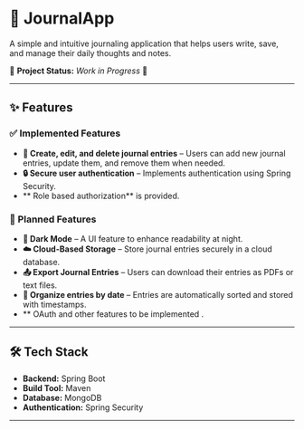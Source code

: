 # 📖 JournalApp

A simple and intuitive journaling application that helps users write, save, and manage their daily thoughts and notes.  

🚧 **Project Status:** _Work in Progress_ 🚧  

---

## ✨ Features  

### ✅ Implemented Features  
- **📓 Create, edit, and delete journal entries** – Users can add new journal entries, update them, and remove them when needed.  
- **🔒 Secure user authentication** – Implements authentication using Spring Security.
- ** Role based authorization** is provided.   

### 🚀 Planned Features  
- **🌙 Dark Mode** – A UI feature to enhance readability at night.  
- **☁️ Cloud-Based Storage** – Store journal entries securely in a cloud database.  
- **📤 Export Journal Entries** – Users can download their entries as PDFs or text files.
- **📅 Organize entries by date** – Entries are automatically sorted and stored with timestamps.
- ** OAuth and other features to be implemented .

---

## 🛠️ Tech Stack  

- **Backend:** Spring Boot  
- **Build Tool:** Maven  
- **Database:** MongoDB
- **Authentication:** Spring Security    
---


